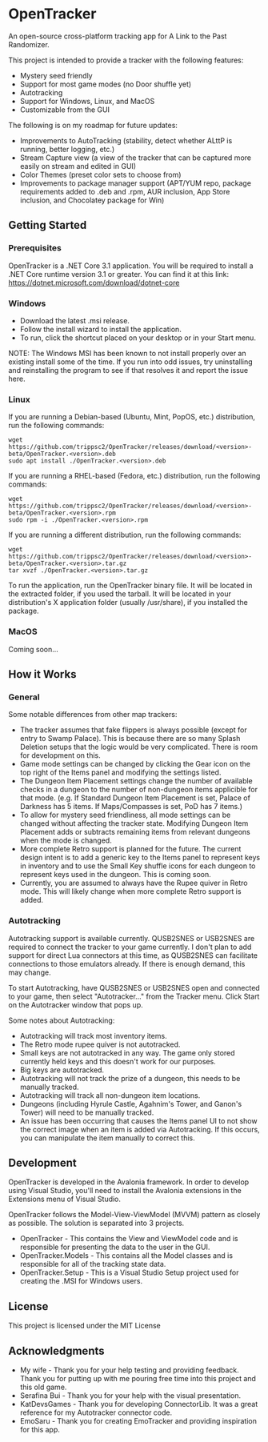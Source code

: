 # OpenTracker
An open-source cross-platform tracking app for A Link to the Past Randomizer.

This project is intended to provide a tracker with the following features:
- Mystery seed friendly
- Support for most game modes (no Door shuffle yet)
- Autotracking
- Support for Windows, Linux, and MacOS
- Customizable from the GUI

The following is on my roadmap for future updates:
- Improvements to AutoTracking (stability, detect whether ALttP is running, better logging, etc.)
- Stream Capture view (a view of the tracker that can be captured more easily on stream and edited in GUI)
- Color Themes (preset color sets to choose from)
- Improvements to package manager support (APT/YUM repo, package requirements added to .deb and .rpm, AUR inclusion, App Store inclusion, and Chocolatey package for Win)

## Getting Started

### Prerequisites

OpenTracker is a .NET Core 3.1 application.  You will be required to install a .NET Core runtime version 3.1 or greater.  You can find it at this link: https://dotnet.microsoft.com/download/dotnet-core

### Windows

- Download the latest .msi release.
- Follow the install wizard to install the application.
- To run, click the shortcut placed on your desktop or in your Start menu.

NOTE: The Windows MSI has been known to not install properly over an existing install some of the time.  If you run into odd issues, try uninstalling and reinstalling the program to see if that resolves it and report the issue here.

### Linux

If you are running a Debian-based (Ubuntu, Mint, PopOS, etc.) distribution, run the following commands:

```
wget https://github.com/trippsc2/OpenTracker/releases/download/<version>-beta/OpenTracker.<version>.deb
sudo apt install ./OpenTracker.<version>.deb
```

If you are running a RHEL-based (Fedora, etc.) distribution, run the following commands:

```
wget https://github.com/trippsc2/OpenTracker/releases/download/<version>-beta/OpenTracker.<version>.rpm
sudo rpm -i ./OpenTracker.<version>.rpm
```

If you are running a different distribution, run the following commands:

```
wget https://github.com/trippsc2/OpenTracker/releases/download/<version>-beta/OpenTracker.<version>.tar.gz
tar xvzf ./OpenTracker.<version>.tar.gz
```

To run the application, run the OpenTracker binary file.  It will be located in the extracted folder, if you used the tarball.  It will be located in your distribution's X application folder (usually /usr/share), if you installed the package.

### MacOS

Coming soon...

## How it Works

### General

Some notable differences from other map trackers:

- The tracker assumes that fake flippers is always possible (except for entry to Swamp Palace).  This is because there are so many Splash Deletion setups that the logic would be very complicated.  There is room for development on this.
- Game mode settings can be changed by clicking the Gear icon on the top right of the Items panel and modifying the settings listed.
- The Dungeon Item Placement settings change the number of available checks in a dungeon to the number of non-dungeon items applicible for that mode.  (e.g. If Standard Dungeon Item Placement is set, Palace of Darkness has 5 items.  If Maps/Compasses is set, PoD has 7 items.)
- To allow for mystery seed friendliness, all mode settings can be changed without affecting the tracker state.  Modifying Dungeon Item Placement adds or subtracts remaining items from relevant dungeons when the mode is changed.
- More complete Retro support is planned for the future.  The current design intent is to add a generic key to the Items panel to represent keys in inventory and to use the Small Key shuffle icons for each dungeon to represent keys used in the dungeon.  This is coming soon.
- Currently, you are assumed to always have the Rupee quiver in Retro mode.  This will likely change when more complete Retro support is added.

### Autotracking

Autotracking support is available currently.  QUSB2SNES or USB2SNES are required to connect the tracker to your game currently.  I don't plan to add support for direct Lua connectors at this time, as QUSB2SNES can facilitate connections to those emulators already.  If there is enough demand, this may change.

To start Autotracking, have QUSB2SNES or USB2SNES open and connected to your game, then select "Autotracker..." from the Tracker menu.  Click Start on the Autotracker window that pops up.

Some notes about Autotracking:

- Autotracking will track most inventory items.
- The Retro mode rupee quiver is not autotracked.
- Small keys are not autotracked in any way.  The game only stored currently held keys and this doesn't work for our purposes.
- Big keys are autotracked.
- Autotracking will not track the prize of a dungeon, this needs to be manually tracked.
- Autotracking will track all non-dungeon item locations.
- Dungeons (including Hyrule Castle, Agahnim's Tower, and Ganon's Tower) will need to be manually tracked.
- An issue has been occurring that causes the Items panel UI to not show the correct image when an item is added via Autotracking.  If this occurs, you can manipulate the item manually to correct this.

## Development

OpenTracker is developed in the Avalonia framework.  In order to develop using Visual Studio, you'll need to install the Avalonia extensions in the Extensions menu of Visual Studio.

OpenTracker follows the Model-View-ViewModel (MVVM) pattern as closely as possible.  The solution is separated into 3 projects.

- OpenTracker - This contains the View and ViewModel code and is responsible for presenting the data to the user in the GUI.
- OpenTracker.Models - This contains all the Model classes and is responsible for all of the tracking state data.
- OpenTracker.Setup - This is a Visual Studio Setup project used for creating the .MSI for Windows users.

## License

This project is licensed under the MIT License

## Acknowledgments

- My wife - Thank you for your help testing and providing feedback.  Thank you for putting up with me pouring free time into this project and this old game.
- Serafina Bui - Thank you for your help with the visual presentation.
- KatDevsGames - Thank you for developing ConnectorLib.  It was a great reference for my Autotracker connector code.
- EmoSaru - Thank you for creating EmoTracker and providing inspiration for this app.

